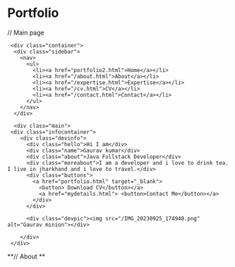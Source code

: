 # Portfolio
// Main page
<html>
    <head>
    <title>Portfolio2</title>
    <link rel="stylesheet" href="portfolio2.css">
 </head>
    <body>

     <div class="container">
      <div class="sidebar">   
        <nav>
          <ul>
            <li><a href="portfolio2.html">Home</a></li>
            <li><a href="/about.html">About</a></li>
            <li><a href="/expertise.html">Expertise</a></li>
            <li><a href="/cv.html">CV</a></li>
            <li><a href="/contact.html">Contact</a></li>
          </ul>
        </nav>      
      </div>

      <div class="main">
     <div class="infocontainer">
        <div class="devinfo">
          <div class="hello">Hi I am</div>
          <div class="name">Gaurav kumar</div>
          <div class="about">Java Fullstack Developer</div>
          <div class="moreabout">I am a developer and i love to drink tea. I live in jharkhand and i love to travel.</div>
          <div class="buttons">
            <a href="portfolio.html" target="_blank">
              <button> Download CV</button></a>
              <a href="mydetails.html"> <button>Contact Me</button></a>
            </div>
          </div> 

          <div class="devpic"><img src="/IMG_20230925_174948.png" alt="Gaurav minion"></div> 
        
        </div>
     </div>
  </body>
</html>

<script>
  
</script>

**// About **



